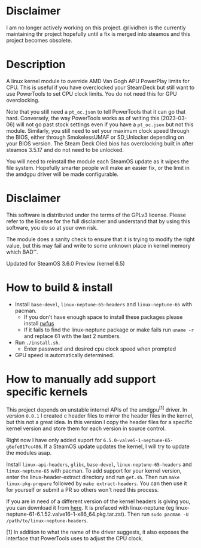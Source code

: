 # Disclaimer
I am no longer actively working on this project. @lividhen is the currently maintaining thr project hopefully until a fix is merged into steamos and this project becomes obsolete.

# Description
A linux kernel module to override AMD Van Gogh APU PowerPlay limits for CPU.
This is useful if you have overclocked your SteamDeck but still want to use
PowerTools to set CPU clock limits. You do not need this for GPU overclocking.

Note that you still need a `pt_oc.json` to tell PowerTools that it can go that
hard. Conversely, the way PowerTools works as of writing this (2023-03-06) will
not go past stock settings even if you have a `pt_oc.json` but not this module.
Similarly, you still need to set your maximum clock speed through the BIOS,
either through SmokelessUMAF or SD_Unlocker depending on your BIOS version. 
The Steam Deck Oled bios has overclocking built in after steamos 3.5.17 and do not need to be unlocked.

You will need to reinstall the module each SteamOS update as it wipes the file
system. Hopefully smarter people will make an easier fix, or the limit in the
amdgpu driver will be made configurable.

# Disclaimer
This software is distributed under the terms of the GPLv3 license. Please refer
to the license for the full disclaimer and understand that by using this
software, you do so at your own risk.

The module does a sanity check to ensure that it is trying to modify the right
value, but this may fail and write to some unknown place in kernel memory which
BAD™.

Updated for SteamOS 3.6.0 Preview (kernel 6.5)

# How to build & install
- Install `base-devel`, `linux-neptune-65-headers` and `linux-neptune-65` with pacman.
  - If you don't have enough space to install these packages please install [rwfus](https://github.com/ValShaped/rwfus)
  - If it fails to find the linux-neptune package or make fails run `uname -r` and replace 61 with the last 2 numbers.
- Run `./install.sh`.
  - Enter password and desired cpu clock speed when prompted
- GPU speed is automatically determined.

# How to manually add support specific kernels

This project depends on unstable internel APIs of the amdgpu<sup>[1]</sup>
driver. In version `0.0.1` I created c header files to mirror the header files
in the kernel, but this not a great idea. In this version I copy the header
files for a specific kernel version and store them for each version in source
control.

Right now I have only added suport for `6.5.0-valve5-1-neptune-65-g6efe817cc486`. If a SteamOS update updates the kernel, I will try to update the modules asap.

Install `linux-api-headers`, `glibc`, `base-devel`, `linux-neptune-65-headers` and `linux-neptune-65` with pacman.
To add support for your kernel version, enter the linux-header-extract directory and run `get.sh`.  Then run `make
linux-pkg-prepare` followed by `make extract-headers`. You can then use it for
yourself or submit a PR so others won't need this process.

If you are in need of a different version of the kernel headers is giving you, you can download it from [here](https://steamdeck-packages.steamos.cloud/archlinux-mirror/jupiter-main/os/x86_64/). It is prefaced with linux-neptune (eg linux-neptune-61-6.1.52.valve16-1-x86_64.pkg.tar.zst). Then run `sudo pacman -U /path/to/linux-neptune-headers`.

[1] In addition to what the name of the driver suggests, it also exposes the
interface that PowerTools uses to adjust the CPU clock.
